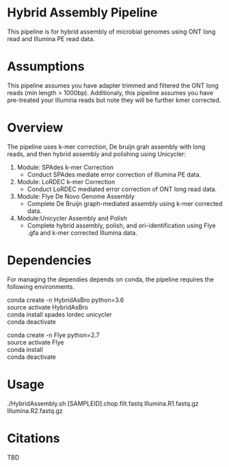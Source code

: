 # Hybrid Assembly Pipeline
This pipeline is for hybrid assembly of microbial genomes using ONT long read and Illumina PE read data.  

# Assumptions
This pipeline assumes you have adapter trimmed and filtered the ONT long reads (min length > 1000bp). Additionaly, this pipeline assumes you have pre-treated your Illumina reads but note they will be further kmer corrected.

# Overview
The pipeline uses k-mer correction, De bruijn grah assembly with long reads, and then hybrid assembly and polishing using Unicycler:
1. Module: SPAdes k-mer Correction
    + Conduct SPAdes mediate error correction of Illumina PE data.
2. Module: LoRDEC k-mer Correction
    + Conduct LoRDEC mediated error correction of ONT long read data.
3. Module: Flye De Novo Genome Assembly
    + Complete De Bruijn graph-mediated assembly using k-mer corrected data.  
4. Module:Unicycler Assembly and Polish
    + Complete hybrid assembly, polish, and ori-identification using Flye .gfa and k-mer corrected Illumina data.

# Dependencies
For managing the dependies depends on conda, the pipeline requires the following environments.    

conda create -n HybridAsBro python=3.6  
source activate HybridAsBro  
conda install spades lordec unicycler  
conda deactivate  

conda create -n Flye python=2.7  
source activate Flye  
conda install  
conda deactivate  

# Usage

./HybridAssembly.sh [SAMPLEID].chop.filt.fastq Illumina.R1.fastq.gz Illumina.R2.fastq.gz

# Citations

TBD
